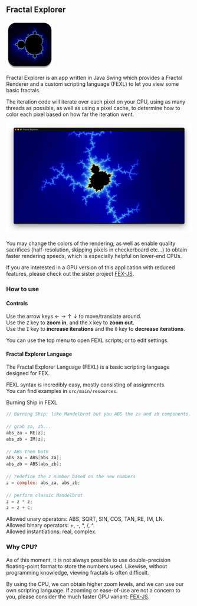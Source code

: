 ## Fractal Explorer

![FEX Logo](https://raw.githubusercontent.com/fishydarwin/FractalExplorer-JS/main/assets/icon.png)

Fractal Explorer is an app written in Java Swing which provides a Fractal Renderer and a custom scripting language (FEXL) to let you view some basic fractals.

The iteration code will iterate over each pixel on your CPU, using as many threads as possible, as well as using a pixel cache, to determine how to color each pixel based on how far the iteration went.

![FEX Looks](https://raw.githubusercontent.com/fishydarwin/FractalExplorer/ffitw/github_assets/looks.png)

You may change the colors of the rendering, as well as enable quality sacrifices (half-resolution, skipping pixels in checkerboard etc...) to obtain faster rendering speeds, which is especially helpful on lower-end CPUs.

If you are interested in a GPU version of this application with reduced features, please check out the sister project [FEX-JS](https://www.github.com/fishydarwin/FractalExplorer-JS).

### How to use
#### Controls
Use the arrow keys ← → ↑ ↓ to move/translate around.  
Use the `Z` key to **zoom in**, and the `X` key to **zoom out**.  
Use the `I` key to **increase iterations** and the `O` key to **decrease iterations**.

You can use the top menu to open FEXL scripts, or to edit settings.

#### Fractal Explorer Language

The Fractal Explorer Language (FEXL) is a basic scripting language designed for FEX.

FEXL syntax is incredibly easy, mostly consisting of assignments.  
You can find examples in `src/main/resources`.

Burning Ship in FEXL
```c
// Burning Ship: like Mandelbrot but you ABS the za and zb components.

// grab za, zb...
abs_za = RE[z];
abs_zb = IM[z];

// ABS them both
abs_za = ABS[abs_za];
abs_zb = ABS[abs_zb];

// redefine the z number based on the new numbers
z = complex: abs_za, abs_zb;

// perform classic Mandelbrot
z = z * z;
z = z + c;
```

Allowed unary operators: ABS, SQRT, SIN, COS, TAN, RE, IM, LN.  
Allowed binary operators: +, -, *, /, ^.  
Allowed instantiations: real, complex.

### Why CPU?

As of this moment, it is not always possible to use double-precision floating-point format to store the numbers used. Likewise, without programming knowledge, viewing fractals is often difficult.

By using the CPU, we can obtain higher zoom levels, and we can use our own scripting language. If zooming or ease-of-use are not a concern to you, please consider the much faster GPU variant: [FEX-JS](https://www.github.com/fishydarwin/FractalExplorer-JS).